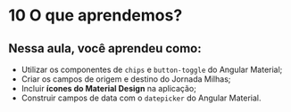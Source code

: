 # 10 O que aprendemos?

## Nessa aula, você aprendeu como:

- Utilizar os componentes de `chips` e `button-toggle` do Angular Material;
- Criar os campos de origem e destino do Jornada Milhas;
- Incluir **ícones do Material Design** na aplicação;
- Construir campos de data com o `datepicker` do Angular Material.